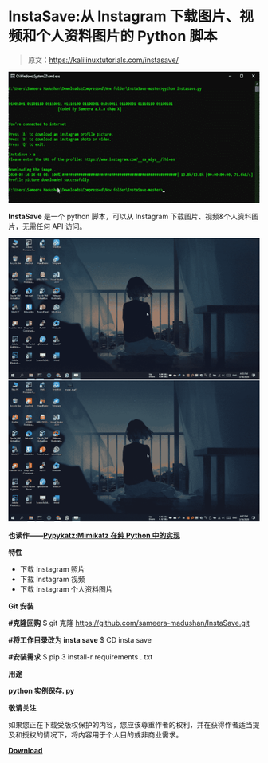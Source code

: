 # InstaSave:从 Instagram 下载图片、视频和个人资料图片的 Python 脚本

> 原文：<https://kalilinuxtutorials.com/instasave/>

[![InstaSave : Python Script To Download Images, Videos & Profile Pictures From Instagram](img//28fda9f3c410fa13da60290168a67b6b.png "InstaSave : Python Script To Download Images, Videos & Profile Pictures From Instagram")](https://1.bp.blogspot.com/-DjWSyM-VvLw/XncPWXlwSAI/AAAAAAAAFm4/kYH_Yu5wkqsVvsxMsFTMhpQomFUKkm7GwCLcBGAsYHQ/s1600/InstaSave%25281%2529.png)

**InstaSave** 是一个 python 脚本，可以从 Instagram 下载图片、视频&个人资料图片，无需任何 API 访问。

![](img//91930647865e0790b5a53dc17a506338.png)![](img//fea8078f4b665baade2cf6c2c1ed0326.png)

**也读作——[Pypykatz:Mimikatz 在纯 Python 中的实现](https://kalilinuxtutorials.com/pypykatz/)**

**特性**

*   下载 Instagram 照片
*   下载 Instagram 视频
*   下载 Instagram 个人资料图片

**Git 安装**

**#克隆回购**
$ git 克隆 https://github.com/sameera-madushan/InstaSave.git

**#将工作目录改为 insta save**
$ CD insta save

**#安装需求**
$ pip 3 install-r requirements . txt

**用途**

**python 实例保存. py**

**敬请关注**

如果您正在下载受版权保护的内容，您应该尊重作者的权利，并在获得作者适当提及和授权的情况下，将内容用于个人目的或非商业需求。

[**Download**](https://github.com/sameera-madushan/InstaSave)